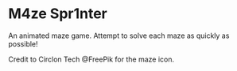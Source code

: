 # M4ze Spr1nter

An animated maze game. Attempt to solve each maze as quickly as possible!

Credit to Circlon Tech @FreePik for the maze icon.
